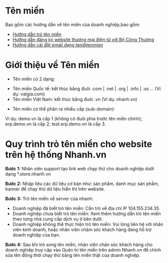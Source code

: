# Tên miền

Bao gồm  các hướng dẫn về tên miền của doanh nghiệp,bao gồm:

 - [Hướng dẫn trỏ tên miền ](https://manual.nhanh.vn/website/ten-mien/cach-tro-ten-mien)
 - [Hướng dẫn đăng ký website thương mại điện tử với Bộ Công Thương ](https://manual.nhanh.vn/website/ten-mien/dang-ky-website-thuong-mai-dien-tu-voi-bo-cong-thuong)
 - [Hướng dẫn cài đặt email dạng ten@tenmien](https://manual.nhanh.vn/website/ten-mien/cai-dat-email-ten-tenmien)

# Giới thiệu về Tên miền

- Tên miền có 2 dạng:

+ Tên miền Quốc tế: kết thúc bằng đuôi .com | .net | .org | .info | .us ... (Ví dụ: vatgia.com)
+ Tên miền Việt Nam: kết thúc bằng đuôi .vn (Ví dụ: nhanh.vn)

- Tên miền có thể phân ra nhiều cấp (sub-domain):

Ví dụ:  demo.vn là cấp 1 (không có đuôi phía trước tên miền chính); erp.demo.vn là cấp 2; test.erp.demo.vn là cấp 3.

# Quy trình trỏ tên miền cho website trên hệ thống Nhanh.vn

**Bước 1:** Nhân viên support tạo link web chạy thử cho doanh nghiệp dưới dạng *.store.nhanh.vn

**Bước 2:** Nhập liệu các dữ liệu cơ bản như: sản phẩm, danh mục sản phẩm, banner để chạy thử dữ liệu hiển thị trên website.

**Bước 3:** Trỏ tên miền về server của nhanh:

- Doanh nghiệp đã biết trỏ tên miền: Cần trỏ về địa chỉ IP 104.155.234.35
- Doanh nghiệp chưa biết trỏ tên miền: Xem thêm hướng dẫn trỏ tên miền theo tưng nhà cung cấp dịch vụ ở bên dưới.
- Doanh nghiệp không thể thực hiện trỏ tên miền: Vui lòng liên hệ với nhân viên kinh doanh, hoặc nhân viên chăm sóc khách hàng đang hỗ trợ doanh nghiệp của bạn.

**Bước 4:** Sau khi trỏ xong tên miền, nhân viên chăn sóc khách hàng cho doanh nghiệp truy cập vào Quản trị tên miền trên admin Nhanh.vn để chỉnh sửa tên đồng thời chạy thử bằng tên miền thật của doanh nghiệp.
